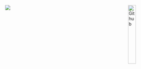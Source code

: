 <img width="22%" align="right" alt="Github" src="https://i.imgur.com/norONJI_d.webp?maxwidth=760&fidelity=grand" />


<img src="https://github-readme-stats.vercel.app/api?username=m-emre-yalcin&amp;show_icons=true&amp;count_private=true&amp;hide_border=true" align="center">
